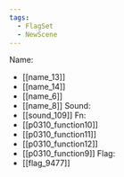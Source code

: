 ```yaml
---
tags:
  - FlagSet
  - NewScene
---
```

Name:
- [[name_13]]
- [[name_14]]
- [[name_6]]
- [[name_8]]
Sound:
- [[sound_109]]
Fn:
- [[p0310_function10]]
- [[p0310_function11]]
- [[p0310_function12]]
- [[p0310_function9]]
Flag:
- [[flag_9477]]
